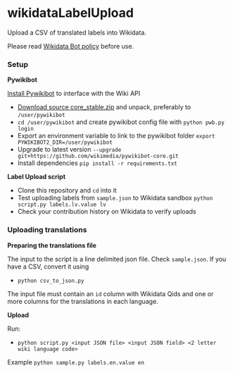 # wikidataLabelUpload

Upload a CSV of translated labels into Wikidata.

Please read [Wikidata Bot policy](https://www.wikidata.org/wiki/Wikidata:Bots) before use.

### Setup

**Pywikibot**

[Install Pywikibot](https://www.mediawiki.org/wiki/Manual:Pywikibot/Installation) to interface with the Wiki API
- [Download source core_stable.zip](http://tools.wmflabs.org/pywikibot/core_stable.zip) and unpack, preferably to `/user/pywikibot`
- `cd /user/pywikibot` and create pywikibot config file with `python pwb.py login`
- Export an environment variable to link to the pywikibot folder `export PYWIKIBOT2_DIR=/user/pywikibot`
- Upgrade to latest version `--upgrade git+https://github.com/wikimedia/pywikibot-core.git`
- Install dependencies `pip install -r requirements.txt`

**Label Upload script**

- Clone this repository and `cd` into it
- Test uploading labels from `sample.json` to Wikidata sandbox `python script.py labels.lv.value lv`
- Check your contribution history on Wikidata to verify uploads

### Uploading translations

**Preparing the translations file**

The input to the script is a line delimited json file. Check `sample.json`. If you have a CSV, convert it using
- `python csv_to_json.py`

The input file must contain an `id` column with Wikidata Qids and one or more columns for the translations in each language.

**Upload**

Run:
- `python script.py <input JSON file> <input JSON field> <2 letter wiki language code>`

Example `python sample.py labels.en.value en`
